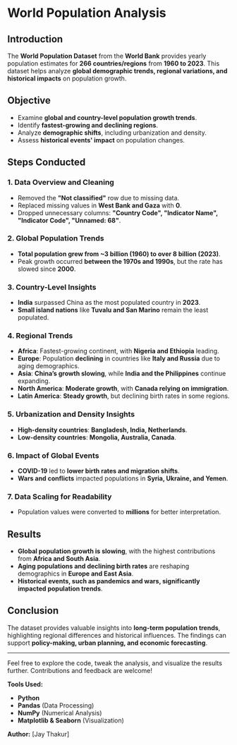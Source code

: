 # **World Population Analysis**

## Introduction  
The **World Population Dataset** from the **World Bank** provides yearly population estimates for **266 countries/regions** from **1960 to 2023**. This dataset helps analyze **global demographic trends, regional variations, and historical impacts** on population growth.  

## Objective  
- Examine **global and country-level population growth trends**.  
- Identify **fastest-growing and declining regions**.  
- Analyze **demographic shifts**, including urbanization and density.  
- Assess **historical events' impact** on population changes.  

## Steps Conducted  

### 1. **Data Overview and Cleaning**  
- Removed the **"Not classified"** row due to missing data.  
- Replaced missing values in **West Bank and Gaza** with **0**.  
- Dropped unnecessary columns: **"Country Code", "Indicator Name", "Indicator Code", "Unnamed: 68"**.  

### 2. **Global Population Trends**  
- **Total population grew from ~3 billion (1960) to over 8 billion (2023)**.  
- Peak growth occurred **between the 1970s and 1990s**, but the rate has slowed since **2000**.  

### 3. **Country-Level Insights**  
- **India** surpassed China as the most populated country in **2023**.  
- **Small island nations** like **Tuvalu and San Marino** remain the least populated.  

### 4. **Regional Trends**  
- **Africa**: Fastest-growing continent, with **Nigeria and Ethiopia** leading.  
- **Europe**: Population **declining** in countries like **Italy and Russia** due to aging demographics.  
- **Asia**: **China’s growth slowing**, while **India and the Philippines** continue expanding.  
- **North America**: **Moderate growth**, with **Canada relying on immigration**.  
- **Latin America**: **Steady growth**, but declining birth rates in some regions.  

### 5. **Urbanization and Density Insights**  
- **High-density countries**: **Bangladesh, India, Netherlands**.  
- **Low-density countries**: **Mongolia, Australia, Canada**.  

### 6. **Impact of Global Events**  
- **COVID-19** led to **lower birth rates and migration shifts**.  
- **Wars and conflicts** impacted populations in **Syria, Ukraine, and Yemen**.  

### 7. **Data Scaling for Readability**  
- Population values were converted to **millions** for better interpretation.  

## Results  
- **Global population growth is slowing**, with the highest contributions from **Africa and South Asia**.  
- **Aging populations and declining birth rates** are reshaping demographics in **Europe and East Asia**.  
- **Historical events, such as pandemics and wars, significantly impacted population trends**.  

## Conclusion  
The dataset provides valuable insights into **long-term population trends**, highlighting regional differences and historical influences. The findings can support **policy-making, urban planning, and economic forecasting**.  

---  

Feel free to explore the code, tweak the analysis, and visualize the results further. Contributions and feedback are welcome!  

**Tools Used:**  
- **Python**  
- **Pandas** (Data Processing)  
- **NumPy** (Numerical Analysis)  
- **Matplotlib & Seaborn** (Visualization)  

**Author:** [Jay Thakur]
